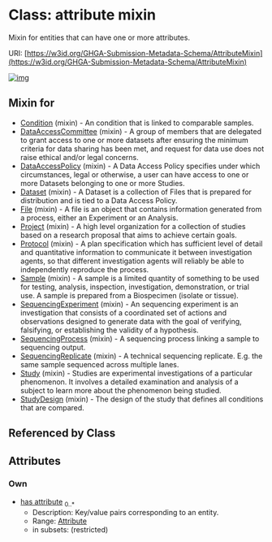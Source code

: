 
# Class: attribute mixin


Mixin for entities that can have one or more attributes.

URI: [https://w3id.org/GHGA-Submission-Metadata-Schema/AttributeMixin](https://w3id.org/GHGA-Submission-Metadata-Schema/AttributeMixin)


[![img](https://yuml.me/diagram/nofunky;dir:TB/class/[Attribute]<has%20attribute%200..*-++[AttributeMixin],[StudyDesign]uses%20-.->[AttributeMixin],[Study]uses%20-.->[AttributeMixin],[SequencingReplicate]uses%20-.->[AttributeMixin],[SequencingProcess]uses%20-.->[AttributeMixin],[SequencingExperiment]uses%20-.->[AttributeMixin],[Sample]uses%20-.->[AttributeMixin],[Protocol]uses%20-.->[AttributeMixin],[Project]uses%20-.->[AttributeMixin],[File]uses%20-.->[AttributeMixin],[Dataset]uses%20-.->[AttributeMixin],[DataAccessPolicy]uses%20-.->[AttributeMixin],[DataAccessCommittee]uses%20-.->[AttributeMixin],[Condition]uses%20-.->[AttributeMixin],[StudyDesign],[Study],[SequencingReplicate],[SequencingProcess],[SequencingExperiment],[Sample],[Protocol],[Project],[File],[Dataset],[DataAccessPolicy],[DataAccessCommittee],[Condition],[Attribute])](https://yuml.me/diagram/nofunky;dir:TB/class/[Attribute]<has%20attribute%200..*-++[AttributeMixin],[StudyDesign]uses%20-.->[AttributeMixin],[Study]uses%20-.->[AttributeMixin],[SequencingReplicate]uses%20-.->[AttributeMixin],[SequencingProcess]uses%20-.->[AttributeMixin],[SequencingExperiment]uses%20-.->[AttributeMixin],[Sample]uses%20-.->[AttributeMixin],[Protocol]uses%20-.->[AttributeMixin],[Project]uses%20-.->[AttributeMixin],[File]uses%20-.->[AttributeMixin],[Dataset]uses%20-.->[AttributeMixin],[DataAccessPolicy]uses%20-.->[AttributeMixin],[DataAccessCommittee]uses%20-.->[AttributeMixin],[Condition]uses%20-.->[AttributeMixin],[StudyDesign],[Study],[SequencingReplicate],[SequencingProcess],[SequencingExperiment],[Sample],[Protocol],[Project],[File],[Dataset],[DataAccessPolicy],[DataAccessCommittee],[Condition],[Attribute])

## Mixin for

 * [Condition](Condition.md) (mixin)  - An condition that is linked to comparable samples.
 * [DataAccessCommittee](DataAccessCommittee.md) (mixin)  - A group of members that are delegated to grant access to one or more datasets after ensuring the minimum criteria for data sharing has been met, and request for data use does not raise ethical and/or legal concerns.
 * [DataAccessPolicy](DataAccessPolicy.md) (mixin)  - A Data Access Policy specifies under which circumstances, legal or otherwise, a user can have access to one or more Datasets belonging to one or more Studies.
 * [Dataset](Dataset.md) (mixin)  - A Dataset is a collection of Files that is prepared for distribution and is tied to a Data Access Policy.
 * [File](File.md) (mixin)  - A file is an object that contains information generated from a process, either an Experiment or an Analysis.
 * [Project](Project.md) (mixin)  - A high level organization for a collection of studies based on a research proposal that aims to achieve certain goals.
 * [Protocol](Protocol.md) (mixin)  - A plan specification which has sufficient level of detail and quantitative information to communicate it between investigation agents, so that different investigation agents will reliably be able to independently reproduce the process.
 * [Sample](Sample.md) (mixin)  - A sample is a limited quantity of something to be used for testing, analysis, inspection, investigation, demonstration, or trial use. A sample is prepared from a Biospecimen (isolate or tissue).
 * [SequencingExperiment](SequencingExperiment.md) (mixin)  - An sequencing experiment is an investigation that consists of a coordinated set of actions and observations designed to generate data with the goal of verifying, falsifying, or establishing the validity of a hypothesis.
 * [SequencingProcess](SequencingProcess.md) (mixin)  - A sequencing process linking a sample to sequencing output.
 * [SequencingReplicate](SequencingReplicate.md) (mixin)  - A technical sequencing replicate. E.g. the same sample sequenced across multiple lanes.
 * [Study](Study.md) (mixin)  - Studies are experimental investigations of a particular phenomenon. It involves a detailed examination and analysis of a subject to learn more about the phenomenon being studied.
 * [StudyDesign](StudyDesign.md) (mixin)  - The design of the study that defines all conditions that are compared.

## Referenced by Class


## Attributes


### Own

 * [has attribute](has_attribute.md)  <sub>0..\*</sub>
     * Description: Key/value pairs corresponding to an entity.
     * Range: [Attribute](Attribute.md)
     * in subsets: (restricted)
